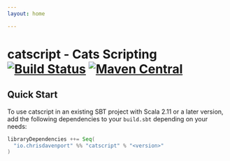 ```yaml
---
layout: home

---
```


# catscript - Cats Scripting [![Build Status](https://travis-ci.com/ChristopherDavenport/catscript.svg?branch=master)](https://travis-ci.com/ChristopherDavenport/catscript) [![Maven Central](https://maven-badges.herokuapp.com/maven-central/io.chrisdavenport/catscript_2.12/badge.svg)](https://maven-badges.herokuapp.com/maven-central/io.chrisdavenport/catscript_2.12)

## Quick Start

To use catscript in an existing SBT project with Scala 2.11 or a later version, add the following dependencies to your
`build.sbt` depending on your needs:

```scala
libraryDependencies ++= Seq(
  "io.chrisdavenport" %% "catscript" % "<version>"
)
```